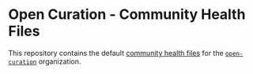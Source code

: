 # Open Curation - Community Health Files

This repository contains the default [community health files](https://help.github.com/en/github/building-a-strong-community/creating-a-default-community-health-file) for the [`open-curation`](https://github.com/open-curation) organization.
